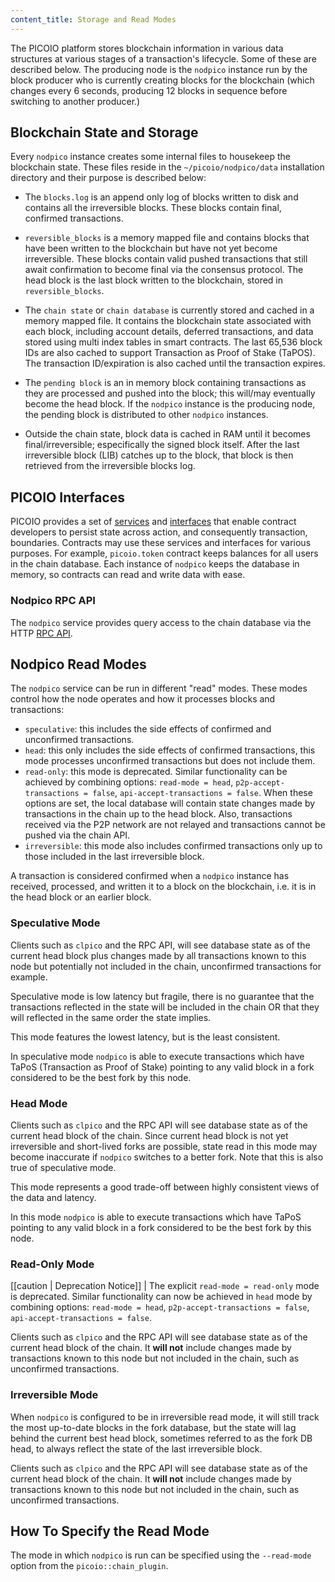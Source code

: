 ```yaml
---
content_title: Storage and Read Modes
---
```


The PICOIO platform stores blockchain information in various data structures at various stages of a transaction's lifecycle. Some of these are described below. The producing node is the `nodpico` instance run by the block producer who is currently creating blocks for the blockchain (which changes every 6 seconds, producing 12 blocks in sequence before switching to another producer.)

## Blockchain State and Storage

Every `nodpico` instance creates some internal files to housekeep the blockchain state. These files reside in the `~/picoio/nodpico/data` installation directory and their purpose is described below:

* The `blocks.log` is an append only log of blocks written to disk and contains all the irreversible blocks. These blocks contain final, confirmed transactions.
* `reversible_blocks` is a memory mapped file and contains blocks that have been written to the blockchain but have not yet become irreversible. These blocks contain valid pushed transactions that still await confirmation to become final via the consensus protocol. The head block is the last block written to the blockchain, stored in `reversible_blocks`.
* The `chain state` or `chain database` is currently stored and cached in a memory mapped file. It contains the blockchain state associated with each block, including account details, deferred transactions, and data stored using multi index tables in smart contracts. The last 65,536 block IDs are also cached to support Transaction as Proof of Stake (TaPOS). The transaction ID/expiration is also cached until the transaction expires.

* The `pending block` is an in memory block containing transactions as they are processed and pushed into the block; this will/may eventually become the head block. If the `nodpico` instance is the producing node, the pending block is distributed to other `nodpico` instances.
* Outside the chain state, block data is cached in RAM until it becomes final/irreversible; especifically the signed block itself. After the last irreversible block (LIB) catches up to the block, that block is then retrieved from the irreversible blocks log.

## PICOIO Interfaces

PICOIO provides a set of [services](../../) and [interfaces](https://developers.pico.io/manuals/picoio.cdt/latest/files) that enable contract developers to persist state across action, and consequently transaction, boundaries. Contracts may use these services and interfaces for various purposes. For example, `picoio.token` contract keeps balances for all users in the chain database. Each instance of `nodpico` keeps the database in memory, so contracts can read and write data with ease.

### Nodpico RPC API

The `nodpico` service provides query access to the chain database via the HTTP [RPC API](../05_rpc_apis/index.md).

## Nodpico Read Modes

The `nodpico` service can be run in different "read" modes. These modes control how the node operates and how it processes blocks and transactions:

- `speculative`: this includes the side effects of confirmed and unconfirmed transactions.
- `head`: this only includes the side effects of confirmed transactions, this mode processes unconfirmed transactions but does not include them.
- `read-only`: this mode is deprecated. Similar functionality can be achieved by combining options: `read-mode = head`, `p2p-accept-transactions = false`, `api-accept-transactions = false`. When these options are set, the local database will contain state changes made by transactions in the chain up to the head block. Also, transactions received via the P2P network are not relayed and transactions cannot be pushed via the chain API.
- `irreversible`: this mode also includes confirmed transactions only up to those included in the last irreversible block.

A transaction is considered confirmed when a `nodpico` instance has received, processed, and written it to a block on the blockchain, i.e. it is in the head block or an earlier block.

### Speculative Mode

Clients such as `clpico` and the RPC API, will see database state as of the current head block plus changes made by all transactions known to this node but potentially not included in the chain, unconfirmed transactions for example.

Speculative mode is low latency but fragile, there is no guarantee that the transactions reflected in the state will be included in the chain OR that they will reflected in the same order the state implies.  

This mode features the lowest latency, but is the least consistent. 

In speculative mode `nodpico` is able to execute transactions which have TaPoS (Transaction as Proof of Stake) pointing to any valid block in a fork considered to be the best fork by this node.

### Head Mode

Clients such as `clpico` and the RPC API will see database state as of the current head block of the chain.  Since current head block is not yet irreversible and short-lived forks are possible, state read in this mode may become inaccurate  if `nodpico` switches to a better fork.  Note that this is also true of speculative mode.  

This mode represents a good trade-off between highly consistent views of the data and latency.

In this mode `nodpico` is able to execute transactions which have TaPoS pointing to any valid block in a fork considered to be the best fork by this node.

### Read-Only Mode

[[caution | Deprecation Notice]]
| The explicit `read-mode = read-only` mode is deprecated. Similar functionality can now be achieved in `head` mode by combining options: `read-mode = head`, `p2p-accept-transactions = false`, `api-accept-transactions = false`.

Clients such as `clpico` and the RPC API will see database state as of the current head block of the chain. It **will not** include changes made by transactions known to this node but not included in the chain, such as unconfirmed transactions.

### Irreversible Mode

When `nodpico` is configured to be in irreversible read mode, it will still track the most up-to-date blocks in the fork database, but the state will lag behind the current best head block, sometimes referred to as the fork DB head, to always reflect the state of the last irreversible block. 

Clients such as `clpico` and the RPC API will see database state as of the current head block of the chain. It **will not** include changes made by transactions known to this node but not included in the chain, such as unconfirmed transactions.

## How To Specify the Read Mode

The mode in which `nodpico` is run can be specified using the `--read-mode` option from the `picoio::chain_plugin`.
